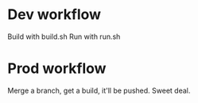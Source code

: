 # Dev workflow

Build with build.sh
Run with run.sh

# Prod workflow
Merge a branch, get a build, it'll be pushed. Sweet deal.
